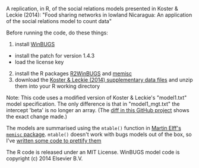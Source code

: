 A replication, in R, of the social relations models presented in Koster &amp; Leckie (2014): "Food sharing networks in lowland Nicaragua: An application of the social relations model to count data"

Before running the code, do these things:

1. install [WinBUGS](http://www.mrc-bsu.cam.ac.uk/software/bugs/the-bugs-project-winbugs/)
  - install the patch for version 1.4.3
  - load the license key
2. install the R packages [R2WinBUGS](http://cran.r-project.org/web/packages/R2WinBUGS/index.html) and [memisc](http://cran.r-project.org/web/packages/memisc/)
3. download the [Koster & Leckie (2014) supplementary data files](http://dx.doi.org/10.1016/j.socnet.2014.02.002) and unzip them into your R working directory

Note: This code uses a modified version of Koster & Leckie's "model1.txt" model specification. The only difference is that in "model1_mgt.txt" the intercept 'beta' is no longer an array. (The [diff in this GitHub project](https://github.com/matthewgthomas/social-relations-model-r/commit/166a47a184862e53e0c3702c2f5c0afe014518c3) shows the exact change made.)

The models are summarised using the `mtable()` function in [Martin Elff's `memisc` package](http://cran.r-project.org/web/packages/memisc/). `mtable()` doesn't work with bugs models out of the box, so I've [written some code to prettify them](https://gist.github.com/matthewgthomas/beef5ee7a434d3da934d)

The R code is released under an MIT License. WinBUGS model code is copyright (c) 2014 Elsevier B.V.
